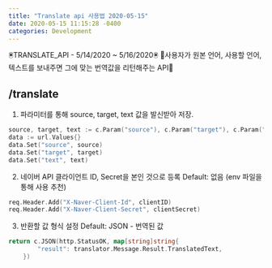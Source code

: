 ```yaml
---
title: "Translate api 사용법 2020-05-15"
date: 2020-05-15 11:15:28 -0400
categories: Development
---
```

🖲️TRANSLATE_API - 5/14/2020 ~ 5/16/2020🖲️
🚆사용자가 원본 언어, 사용할 언어, 텍스트를 보내주면 그에 맞는 번역값을 리턴해주는 API🚆
## /translate
1. 파라미터를 통해 source, target, text 값을 발신받아 저장.
```go
source, target, text := c.Param("source"), c.Param("target"), c.Param("text")
data := url.Values{}
data.Set("source", source)
data.Set("target", target)
data.Set("text", text)
```

2. 네이버 API 클라이언트 ID, Secret을 본인 것으로 등록
Default: 없음 (env 파일을 통해 사용 추천)
```go
req.Header.Add("X-Naver-Client-Id", clientID)
req.Header.Add("X-Naver-Client-Secret", clientSecret)
```

3. 반환할 값 형식 설정 
Default: JSON - 번역된 값 
```go
return c.JSON(http.StatusOK, map[string]string{
		"result": translator.Message.Result.TranslatedText,
	})
```